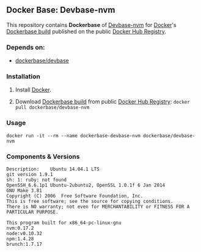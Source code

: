 ## Docker Base: Devbase-nvm


This repository contains **Dockerbase** of [Devbase-nvm](https://github.com/creationix/nvm) for [Docker](https://www.docker.com/)'s [Dockerbase build](https://registry.hub.docker.com/u/dockerbase/devbase-nvm/) published on the public [Docker Hub Registry](https://registry.hub.docker.com/).


### Depends on:

* [dockerbase/devbase](https://registry.hub.docker.com/u/dockerbase/devbase)


### Installation

1. Install [Docker](https://docs.docker.com/installation/).

2. Download [Dockerbase build](https://registry.hub.docker.com/u/dockerbase/devbase-nvm/) from public [Docker Hub Registry](https://registry.hub.docker.com/): `docker pull dockerbase/devbase-nvm`


### Usage

    docker run -it --rm --name dockerbase-devbase-nvm dockerbase/devbase-nvm

### Components & Versions

    Description:	Ubuntu 14.04.1 LTS
    git version 1.9.1
    sh: 1: ruby: not found
    OpenSSH_6.6.1p1 Ubuntu-2ubuntu2, OpenSSL 1.0.1f 6 Jan 2014
    GNU Make 3.81
    Copyright (C) 2006  Free Software Foundation, Inc.
    This is free software; see the source for copying conditions.
    There is NO warranty; not even for MERCHANTABILITY or FITNESS FOR A
    PARTICULAR PURPOSE.
    
    This program built for x86_64-pc-linux-gnu
    nvm:0.17.2
    node:v0.10.32
    npm:1.4.28
    brunch:1.7.17
